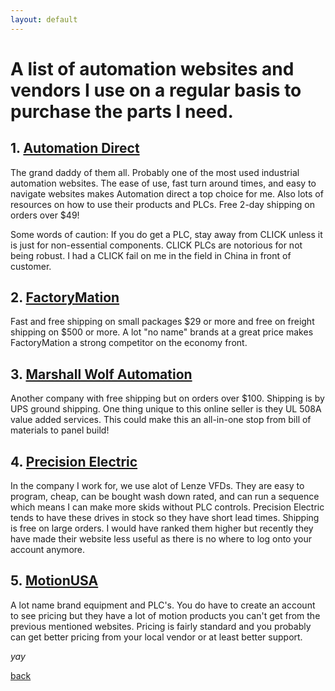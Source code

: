 ```yaml
---
layout: default
---
```


# A list of automation websites and vendors I use on a regular basis to purchase the parts I need.

## 1. [Automation Direct](https://www.automationdirect.com/)

The grand daddy of them all. Probably one of the most used industrial automation websites. The ease of use, fast turn around times, and easy to navigate websites makes Automation direct a top choice for me. Also lots of resources on how to use their products and PLCs.   Free 2-day shipping on orders over $49!

Some words of caution: If you do get a PLC, stay away from CLICK unless it is just for non-essential components. CLICK PLCs are notorious for not being robust. I had a CLICK fail on me in the field in China in front of customer.

## 2. [FactoryMation](https://www.factorymation.com)

Fast and free shipping on small packages $29 or more and free on freight shipping on $500 or more. A lot "no name" brands at a great price makes FactoryMation a strong competitor on the economy front.

## 3. [Marshall Wolf Automation](https://www.wolfautomation.com/)

Another company with free shipping but on orders over $100. Shipping is by UPS ground shipping. One thing unique to this online seller is they UL 508A value added services. This could make this an all-in-one stop from bill of materials to panel build!

## 4. [Precision Electric](https://www.precision-elec.com)

In the company I work for, we use alot of Lenze VFDs. They are easy to program, cheap, can be bought wash down rated, and can run a sequence which means I can make more skids without PLC controls. Precision Electric tends to have these drives in stock so they have short lead times. Shipping is free on large orders. I would have ranked them higher but recently they have made their website less useful as there is no where to log onto your account anymore.

## 5. [MotionUSA](http://www.motionusa.com)

A lot name brand equipment and PLC's. You do have to create an account to see pricing but they have a lot of motion products you can't get from the previous mentioned websites. Pricing is fairly standard and you probably can get better pricing from your local vendor or at least better support.

_yay_

[back](./)
